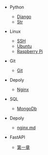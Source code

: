 * Python
  * [Django](Python/django1.md)
  * [Str](Python/str.md)
  
* Linux
  * [SSH](Linux/ssh.md)
  * [Ubuntu](Linux/Ubuntu.md)
  * [Raspberry Pi](Linux/pi.md)

* Git
  
  * [Git](Git/git.md)
  
* Depoly
  
  * [Nginx](depoly/nginx.md)
  
* SQL
  
  * [MongoDb](SQL/mongo.md)
  
* Depoly

  * [nginx.md](depoly/nginx.md)

- FastAPI

  - [第一章](FastAPI/第一章.md)

  
  
  
